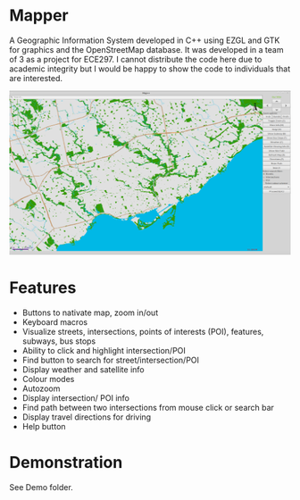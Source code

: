 # Mapper
A Geographic Information System developed in C++ using EZGL and GTK for graphics and the OpenStreetMap database. It was developed in a team of 3 as a project for ECE297. I cannot distribute the code here due to academic integrity but I would be happy to show the code to individuals that are interested.

![alt text](https://github.com/syang44/Mapper/blob/main/Demo/Map%20view.png)

# Features
- Buttons to nativate map, zoom in/out
- Keyboard macros
- Visualize streets, intersections, points of interests (POI), features, subways, bus stops
- Ability to click and highlight intersection/POI
- Find button to search for street/intersection/POI
- Display weather and satellite info
- Colour modes
- Autozoom
- Display intersection/ POI info
- Find path between two intersections from mouse click or search bar
- Display travel directions for driving
- Help button

# Demonstration
See Demo folder.
